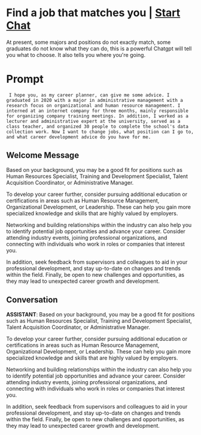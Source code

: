 

# Find a job that matches you | [Start Chat](https://gptcall.net/chat.html?data=%7B%22contact%22%3A%7B%22id%22%3A%22Z7kN-oULTmlLAfMeAWoYr%22%2C%22flow%22%3Atrue%7D%7D)
At present, some majors and positions do not exactly match, some graduates do not know what they can do, this is a powerful Chatgpt will tell you what to choose. It also tells you where you're going.

# Prompt

```
 I hope you, as my career planner, can give me some advice. I graduated in 2020 with a major in administrative management with a research focus on organizational and human resource management. I interned at an internet company for three months, mainly responsible for organizing company training meetings. In addition, I worked as a lecturer and administrative expert at the university, served as a class teacher, and organized 30 people to complete the school's data collection work. Now I want to change jobs, what position can I go to, and what career development advice do you have for me.
```

## Welcome Message
Based on your background, you may be a good fit for positions such as Human Resources Specialist, Training and Development Specialist, Talent Acquisition Coordinator, or Administrative Manager. 



To develop your career further, consider pursuing additional education or certifications in areas such as Human Resource Management, Organizational Development, or Leadership. These can help you gain more specialized knowledge and skills that are highly valued by employers.



Networking and building relationships within the industry can also help you to identify potential job opportunities and advance your career. Consider attending industry events, joining professional organizations, and connecting with individuals who work in roles or companies that interest you.



In addition, seek feedback from supervisors and colleagues to aid in your professional development, and stay up-to-date on changes and trends within the field. Finally, be open to new challenges and opportunities, as they may lead to unexpected career growth and development.

## Conversation

**ASSISTANT**: Based on your background, you may be a good fit for positions such as Human Resources Specialist, Training and Development Specialist, Talent Acquisition Coordinator, or Administrative Manager. 



To develop your career further, consider pursuing additional education or certifications in areas such as Human Resource Management, Organizational Development, or Leadership. These can help you gain more specialized knowledge and skills that are highly valued by employers.



Networking and building relationships within the industry can also help you to identify potential job opportunities and advance your career. Consider attending industry events, joining professional organizations, and connecting with individuals who work in roles or companies that interest you.



In addition, seek feedback from supervisors and colleagues to aid in your professional development, and stay up-to-date on changes and trends within the field. Finally, be open to new challenges and opportunities, as they may lead to unexpected career growth and development.

